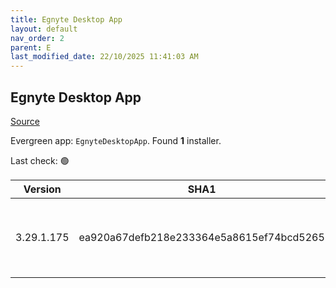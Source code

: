 ```yaml
---
title: Egnyte Desktop App
layout: default
nav_order: 2
parent: E
last_modified_date: 22/10/2025 11:41:03 AM
---
```


## Egnyte Desktop App

[Source](https://www.egnyte.com/solutions/sharing-collaboration)

Evergreen app: `EgnyteDesktopApp`. Found **1** installer.

Last check: 🟢

| Version    | SHA1                                     | Type | URI                                                                                                                                                                                      |
| ---------- | ---------------------------------------- | ---- | ---------------------------------------------------------------------------------------------------------------------------------------------------------------------------------------- |
| 3.29.1.175 | ea920a67defb218e233364e5a8615ef74bcd5265 | msi  | [https://egnyte-cdn.egnyte.com/egnytedrive/win/en-us/3.29.1/EgnyteDesktopApp_3.29.1_175.msi](https://egnyte-cdn.egnyte.com/egnytedrive/win/en-us/3.29.1/EgnyteDesktopApp_3.29.1_175.msi) |
